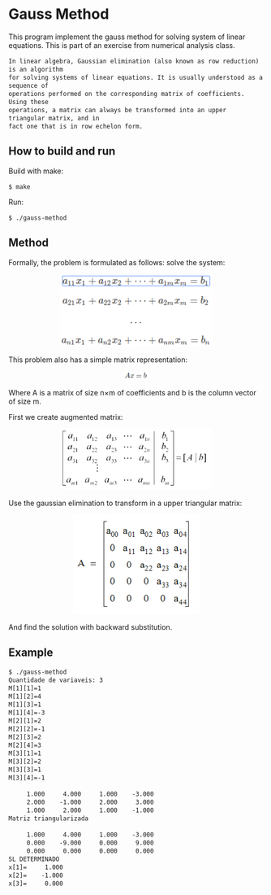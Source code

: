 # Gauss Method 

This program implement the gauss method for solving system of linear equations. This is part of an exercise from numerical analysis class.

```
In linear algebra, Gaussian elimination (also known as row reduction) is an algorithm 
for solving systems of linear equations. It is usually understood as a sequence of 
operations performed on the corresponding matrix of coefficients. Using these 
operations, a matrix can always be transformed into an upper triangular matrix, and in 
fact one that is in row echelon form.
```

## How to build and run

Build with make:

```
$ make
```
Run:

```
$ ./gauss-method
```

## Method

Formally, the problem is formulated as follows: solve the system:

<p align="center">
	<img alt="eqs" src="./imgs/01.png" width="300px">
</p>

This problem also has a simple matrix representation:

<p align="center">
	<img alt="eqs" src="./imgs/02.png" width="50px">
</p>

Where A is a matrix of size n×m of coefficients and b is the column vector of size m.

First we create augmented matrix:

<p align="center">
	<img alt="eqs" src="./imgs/04.png" width="300px">
</p>

Use the gaussian elimination to transform in a upper triangular matrix: 

<p align="center">
	<img alt="eqs" src="./imgs/03.jpg" width="250px">
</p>

And find the solution with backward substitution.

## Example

```
$ ./gauss-method 
Quantidade de variaveis: 3
M[1][1]=1
M[1][2]=4
M[1][3]=1
M[1][4]=-3
M[2][1]=2
M[2][2]=-1
M[2][3]=2
M[2][4]=3
M[3][1]=1
M[3][2]=2
M[3][3]=1
M[3][4]=-1

     1.000     4.000     1.000    -3.000
     2.000    -1.000     2.000     3.000
     1.000     2.000     1.000    -1.000
Matriz triangularizada

     1.000     4.000     1.000    -3.000
     0.000    -9.000     0.000     9.000
     0.000     0.000     0.000     0.000
SL DETERMINADO
x[1]=     1.000
x[2]=    -1.000
x[3]=     0.000

```

